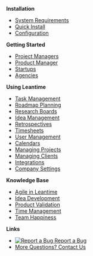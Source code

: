 **Installation**

  - [System Requirements](installation/system-requirements.md)
  - [Quick Install](installation/quick-installation.md)
  - [Configuration](installation/configuration.md)
  
**Getting Started**

  - [Project Managers](getting-started/new-project.md)
  - [Product Manager](getting-started/product-managers.md)
  - [Startups](getting-started/startups.md)
  - [Agencies](getting-started/agencies.md)
  

**Using Leantime**
  
  - [Task Management](using-leantime/task-management.md)
  - [Roadmap Planning](using-leantime/roadmap-planning.md)
  - [Research Boards](using-leantime/research-boards.md)
  - [Idea Management](using-leantime/idea-management.md)
  - [Retrospectives](using-leantime/retrospectives.md)
  - [Timesheets](using-leantime/timesheets.md)
  - [User Management](using-leantime/user-management.md)
  - [Calendars](using-leantime/calendards.md)
  - [Managing Projects](using-leantime/managing-projects.md)
  - [Managing Clients](using-leantime/managing-clients.md)
  - [Integrations](using-leantime/integrations.md)
  - [Company Settings](using-leantime/company-settings.md)
  
    
**Knowledge Base**

  - [Agile in Leantime](knowledge-base/agile.md)
  - [Idea Development](knowledge-base/idea-development.md)
  - [Product Validation](knowledge-base/product-validation.md)
  - [Time Management](knowledge-base/time-management.md)
  - [Team Happiness](knowledge-base/team-happiness.md)


**Links**
- [![Report a Bug](https://icongram.jgog.in/simple/github.svg?color=808080&size=16) Report a Bug](https://github.com/Leantime/leantime/issues/new)
- [More Questions? Contact Us](https://leantime.io/contact/) 